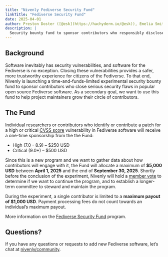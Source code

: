 ```yaml
---
title: "Nivenly Fediverse Security Fund"
linkTitle: "Fediverse Security Fund"
date: 2025-04-01
author: Preston Doster ([@esk](https://hachyderm.io/@esk)), Emelia Smith ([@thisismissem](https://hachyderm.io/@thisismissem))
description: |
  Security bounty fund to sponsor contributors who responsibly disclose security vulnerabilities in popular open source Fediverse software.
---
```


## Background

Software inevitably has security vulnerabilities, and software for the Fediverse is no exception. Closing these vulnerabilities provides a safer, more trustworthy experience for citizens of the Fediverse. To that end, Nivenly is launching a time-and-funds-limited experimental security bounty fund to sponsor contributors who close serious security flaws in popular open source Fediverse software. As a secondary goal, we want to use this fund to help project maintainers grow their circle of contributors.

## The Fund

Individual researchers or contributors who identify or contribute a patch for a high or critical [CVSS score](https://nvd.nist.gov/vuln-metrics/cvss) vulnerability in Fediverse software will receive a one-time sponsorship from the the Fund:

* High (7.0 \- 8.9) – $250 USD
* Critical (9.0+) – $500 USD

Since this is a new program and we want to gather data about how contributors will engage with it, the Fund will allocate a maximum of **$5,000 USD** between **April 1, 2025** and the end of **September 30, 2025**. Shortly before the conclusion of the experiment, Nivenly will hold a [member vote](/governance) to determine if we want to continue the program, and to establish a longer-term committee to steward and maintain the program.

During the experiment, a single contributor is limited to a **maximum payout of $1,000 USD**. Payment processing fees do not count towards an individual’s maximum payout.

More information on the [Fediverse Security Fund](https://nivenly.org/docs/programs/fediverse-security-fund/) program.

## Questions?

If you have any questions or requests to add new Fediverse software, let’s chat at [nivenly/community](https://github.com/nivenly/community/issues).

